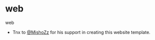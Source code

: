 # web
web
* Tnx to [@MishoZz](https://github.com/Mishozz99) for his support in creating this website template.
